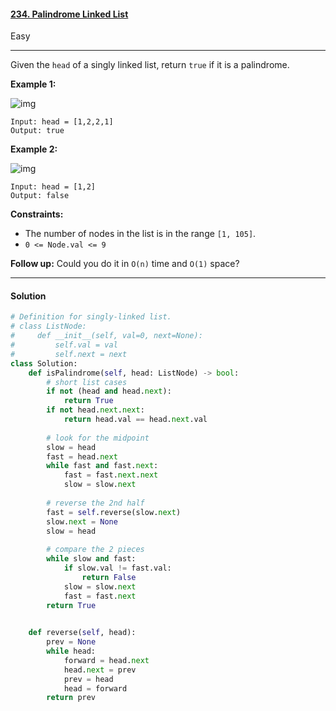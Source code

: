 #### [234. Palindrome Linked List](https://leetcode.com/problems/palindrome-linked-list/)

Easy

---

Given the `head` of a singly linked list, return `true` if it is a palindrome.

 

**Example 1:**

![img](https://assets.leetcode.com/uploads/2021/03/03/pal1linked-list.jpg)

```
Input: head = [1,2,2,1]
Output: true
```

**Example 2:**

![img](https://assets.leetcode.com/uploads/2021/03/03/pal2linked-list.jpg)

```
Input: head = [1,2]
Output: false
```

 

**Constraints:**

- The number of nodes in the list is in the range `[1, 105]`.
- `0 <= Node.val <= 9`

 

**Follow up:** Could you do it in `O(n)` time and `O(1)` space?

---

#### Solution

```python
# Definition for singly-linked list.
# class ListNode:
#     def __init__(self, val=0, next=None):
#         self.val = val
#         self.next = next
class Solution:
    def isPalindrome(self, head: ListNode) -> bool:
        # short list cases
        if not (head and head.next):
            return True
        if not head.next.next:
            return head.val == head.next.val
        
        # look for the midpoint
        slow = head
        fast = head.next
        while fast and fast.next:
            fast = fast.next.next
            slow = slow.next
        
        # reverse the 2nd half
        fast = self.reverse(slow.next)
        slow.next = None
        slow = head
        
        # compare the 2 pieces
        while slow and fast:
            if slow.val != fast.val:
                return False
            slow = slow.next
            fast = fast.next
        return True

    
    def reverse(self, head):
        prev = None
        while head:
            forward = head.next
            head.next = prev
            prev = head
            head = forward
        return prev
```

